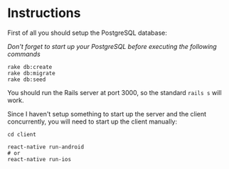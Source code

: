 # Instructions

First of all you should setup the PostgreSQL database:

*Don't forget to start up your PostgreSQL before executing the following commands*

```
rake db:create
rake db:migrate
rake db:seed
```

You should run the Rails server at port 3000, so the standard `rails s` will work.

Since I haven't setup something to start up the server and the client concurrently, you will need to start up the client manually:

```
cd client

react-native run-android
# or
react-native run-ios
```
